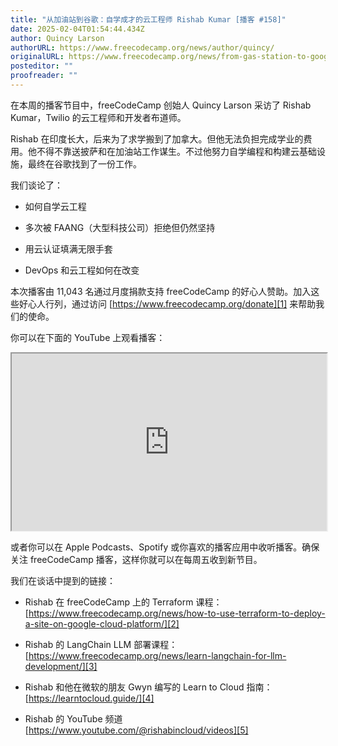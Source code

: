 ```yaml
--- 
title: "从加油站到谷歌：自学成才的云工程师 Rishab Kumar [播客 #158]" 
date: 2025-02-04T01:54:44.434Z 
author: Quincy Larson 
authorURL: https://www.freecodecamp.org/news/author/quincy/ 
originalURL: https://www.freecodecamp.org/news/from-gas-station-to-google-self-taught-cloud-engineer-rishab-kumar-podcast-158/ 
posteditor: "" 
proofreader: "" 
--- 
```

 
在本周的播客节目中，freeCodeCamp 创始人 Quincy Larson 采访了 Rishab Kumar，Twilio 的云工程师和开发者布道师。 
 
<!-- more --> 
 
Rishab 在印度长大，后来为了求学搬到了加拿大。但他无法负担完成学业的费用。他不得不靠送披萨和在加油站工作谋生。不过他努力自学编程和构建云基础设施，最终在谷歌找到了一份工作。 
 
我们谈论了： 
 
- 如何自学云工程 
     
- 多次被 FAANG（大型科技公司）拒绝但仍然坚持 
     
- 用云认证填满无限手套 
     
- DevOps 和云工程如何在改变 
     
 
本次播客由 11,043 名通过月度捐款支持 freeCodeCamp 的好心人赞助。加入这些好心人行列，通过访问 [https://www.freecodecamp.org/donate][1] 来帮助我们的使命。 
 
你可以在下面的 YouTube 上观看播客： 
 
<iframe width="560" height="315" src="https://www.youtube.com/embed/8JLtPIhQduU" style="aspect-ratio: 16 / 9; width: 100%; height: auto;" title="YouTube video player" allow="accelerometer; autoplay; clipboard-write; encrypted-media; gyroscope; picture-in-picture; web-share" referrerpolicy="strict-origin-when-cross-origin" allowfullscreen="" loading="lazy"></iframe> 
 
或者你可以在 Apple Podcasts、Spotify 或你喜欢的播客应用中收听播客。确保关注 freeCodeCamp 播客，这样你就可以在每周五收到新节目。 
 
我们在谈话中提到的链接： 
 
- Rishab 在 freeCodeCamp 上的 Terraform 课程：[https://www.freecodecamp.org/news/how-to-use-terraform-to-deploy-a-site-on-google-cloud-platform/][2] 
     
- Rishab 的 LangChain LLM 部署课程：[https://www.freecodecamp.org/news/learn-langchain-for-llm-development/][3] 
     
- Rishab 和他在微软的朋友 Gwyn 编写的 Learn to Cloud 指南：[https://learntocloud.guide/][4] 
     
- Rishab 的 YouTube 频道 [https://www.youtube.com/@rishabincloud/videos][5] 
     
 
[1]: https://www.freecodecamp.org/donate 
[2]: https://www.freecodecamp.org/news/how-to-use-terraform-to-deploy-a-site-on-google-cloud-platform/ 
[3]: https://www.freecodecamp.org/news/learn-langchain-for-llm-development/ 
[4]: https://learntocloud.guide/ 
[5]: https://www.youtube.com/@rishabincloud/videos 
 
 